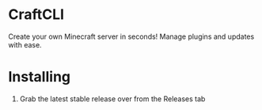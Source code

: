 # CraftCLI
Create your own Minecraft server in seconds! Manage plugins
and updates with ease.

# Installing
1. Grab the latest stable release over from the Releases tab

